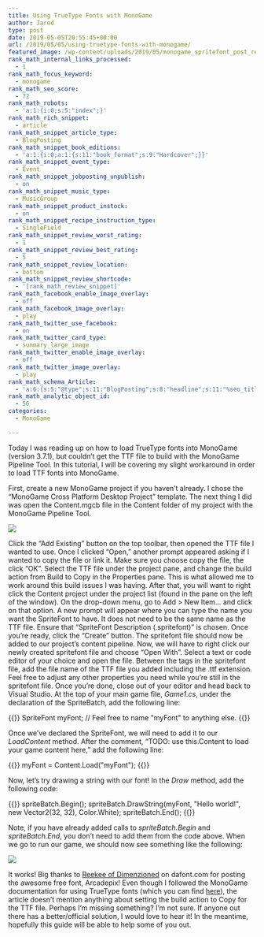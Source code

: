 ```yaml
---
title: Using TrueType Fonts with MonoGame
author: Jared
type: post
date: 2019-05-05T20:55:45+00:00
url: /2019/05/05/using-truetype-fonts-with-monogame/
featured_image: /wp-content/uploads/2019/05/monogame_spritefont_post_result.png
rank_math_internal_links_processed:
  - 1
rank_math_focus_keyword:
  - monogame
rank_math_seo_score:
  - 72
rank_math_robots:
  - 'a:1:{i:0;s:5:"index";}'
rank_math_rich_snippet:
  - article
rank_math_snippet_article_type:
  - BlogPosting
rank_math_snippet_book_editions:
  - 'a:1:{i:0;a:1:{s:11:"book_format";s:9:"Hardcover";}}'
rank_math_snippet_event_type:
  - Event
rank_math_snippet_jobposting_unpublish:
  - on
rank_math_snippet_music_type:
  - MusicGroup
rank_math_snippet_product_instock:
  - on
rank_math_snippet_recipe_instruction_type:
  - SingleField
rank_math_snippet_review_worst_rating:
  - 1
rank_math_snippet_review_best_rating:
  - 5
rank_math_snippet_review_location:
  - bottom
rank_math_snippet_review_shortcode:
  - '[rank_math_review_snippet]'
rank_math_facebook_enable_image_overlay:
  - off
rank_math_facebook_image_overlay:
  - play
rank_math_twitter_use_facebook:
  - on
rank_math_twitter_card_type:
  - summary_large_image
rank_math_twitter_enable_image_overlay:
  - off
rank_math_twitter_image_overlay:
  - play
rank_math_schema_Article:
  - 'a:6:{s:5:"@type";s:11:"BlogPosting";s:8:"headline";s:11:"%seo_title%";s:13:"datePublished";s:20:"%date(Y-m-dTH:i:sP)%";s:12:"dateModified";s:24:"%modified(Y-m-dTH:i:sP)%";s:6:"author";a:2:{s:5:"@type";s:6:"Person";s:4:"name";s:5:"Jared";}s:8:"metadata";a:3:{s:5:"title";s:7:"Article";s:9:"isPrimary";b:1;s:4:"type";s:8:"template";}}'
rank_math_analytic_object_id:
  - 56
categories:
  - MonoGame

---
```

Today I was reading up on how to load TrueType fonts into MonoGame (version 3.7.1), but couldn&#8217;t get the TTF file to build with the MonoGame Pipeline Tool. In this tutorial, I will be covering my slight workaround in order to load TTF fonts into MonoGame.

First, create a new MonoGame project if you haven&#8217;t already. I chose the &#8220;MonoGame Cross Platform Desktop Project&#8221; template. The next thing I did was open the Content.mgcb file in the Content folder of my project with the MonoGame Pipeline Tool.

![](https://learn.yorkcs.com/wp-content/uploads/2019/05/monogame_pipeline_empty.png)

Click the &#8220;Add Existing&#8221; button on the top toolbar, then opened the TTF file I wanted to use. Once I clicked &#8220;Open,&#8221; another prompt appeared asking if I wanted to copy the file or link it. Make sure you choose copy the file, the click &#8220;OK&#8221;. Select the TTF file under the project pane, and change the build action from Build to Copy in the Properties pane. This is what allowed me to work around this build issues I was having. After that, you will want to right click the Content project under the project list (found in the pane on the left of the window). On the drop-down menu, go to Add > New Item&#8230; and click on that option. A new prompt will appear where you can type the name you want the SpriteFont to have. It does not need to be the same name as the TTF file. Ensure that &#8220;SpriteFont Description (.spritefont)&#8221; is chosen. Once you&#8217;re ready, click the &#8220;Create&#8221; button. The spritefont file should now be added to our project&#8217;s content pipeline. Now, we will have to right click our newly created spritefont file and choose &#8220;Open With&#8221;. Select a text or code editor of your choice and open the file. Between the _<FontName>_ tags in the spritefont file, add the file name of the TTF file you added including the .ttf extension. Feel free to adjust any other properties you need while you&#8217;re still in the spritefont file. Once you&#8217;re done, close out of your editor and head back to Visual Studio. At the top of your main game file, _Game1.cs_, under the declaration of the SpriteBatch, add the following line:

{{<highlight cs>}}
SpriteFont myFont; // Feel free to name "myFont" to anything else.
{{</highlight>}}

Once we&#8217;ve declared the SpriteFont, we will need to add it to our _LoadContent_ method. After the comment, &#8220;TODO: use this.Content to load your game content here,&#8221; add the following line:

{{<highlight cs>}}
myFont = Content.Load<SpriteFont>("myFont");
{{</highlight>}}

Now, let&#8217;s try drawing a string with our font! In the _Draw_ method, add the following code:

{{<highlight cs>}}
spriteBatch.Begin();
spriteBatch.DrawString(myFont, "Hello world!", new Vector2(32, 32), Color.White);
spriteBatch.End();
{{</highlight>}}

Note, if you have already added calls to _spriteBatch.Begin_ and _spriteBatch.End_, you don&#8217;t need to add them from the code above. When we go to run our game, we should now see something like the following:

![](https://learn.yorkcs.com/wp-content/uploads/2019/05/monogame_spritefont_post_result.png)

It works! Big thanks to [Reekee of Dimenzioned][1] on dafont.com for posting the awesome free font, Arcadepix! Even though I followed the MonoGame documentation for using TrueType fonts (which you can find [here][2]), the article doesn&#8217;t mention anything about setting the build action to Copy for the TTF file. Perhaps I&#8217;m missing something? I&#8217;m not sure. If anyone out there has a better/official solution, I would love to hear it! In the meantime, hopefully this guide will be able to help some of you out.

 [1]: https://www.dafont.com/reekee-of-dimenzioned.d1065
 [2]: http://www.monogame.net/documentation/?page=Using_TrueType_Fonts